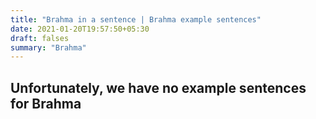 ```yaml
---
title: "Brahma in a sentence | Brahma example sentences"
date: 2021-01-20T19:57:50+05:30
draft: falses
summary: "Brahma"
---
```

## Unfortunately, we have no example sentences for Brahma                 
